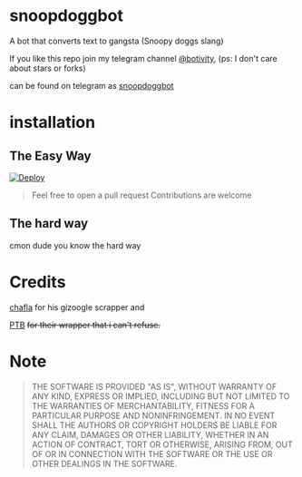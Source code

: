 # snoopdoggbot
A bot that converts text to gangsta 
(Snoopy doggs slang)

If you like this repo join my telegram channel [@botivity](https://telegram.dog/botivity),
(ps: I don't care about stars or forks)

can be found on telegram as [snoopdoggbot](https://telegram.dog/snoopdoggbot)

# installation

## The Easy Way

[![Deploy](https://www.herokucdn.com/deploy/button.svg)](https://heroku.com/deploy?template=https://github.com/PascalMaximus/snoopdoggbot)

> Feel free to open a pull request
  Contributions are welcome

## The hard way

cmon dude you know the hard way

# Credits 
[chafla](https://github.com/chafla) for his gizoogle scrapper
and 

[PTB](https://github.com/python-telegram-bot) ~~for their wrapper that i can't refuse.~~


# Note

> THE SOFTWARE IS PROVIDED "AS IS", WITHOUT WARRANTY OF ANY KIND, EXPRESS OR
  IMPLIED, INCLUDING BUT NOT LIMITED TO THE WARRANTIES OF MERCHANTABILITY,
  FITNESS FOR A PARTICULAR PURPOSE AND NONINFRINGEMENT. IN NO EVENT SHALL THE
  AUTHORS OR COPYRIGHT HOLDERS BE LIABLE FOR ANY CLAIM, DAMAGES OR OTHER
  LIABILITY, WHETHER IN AN ACTION OF CONTRACT, TORT OR OTHERWISE, ARISING FROM,
  OUT OF OR IN CONNECTION WITH THE SOFTWARE OR THE USE OR OTHER DEALINGS IN THE
  SOFTWARE.
  

